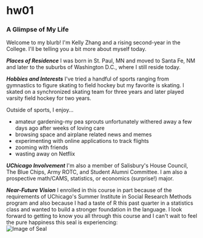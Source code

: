 # hw01

### A Glimpse of My Life
Welcome to my blurb! I'm Kelly Zhang and a rising second-year in the College. I'll be telling you a bit more about myself today.

***Places of Residence*** I was born in St. Paul, MN and moved to Santa Fe, NM and later to the suburbs of Washington D.C., where I still reside today. 

***Hobbies and Interests*** I've tried a handful of sports ranging from gymnastics to figure skating to field hockey but my favorite is skating. I skated on a synchronized skating team for three years and later played varsity field hockey for two years. 

Outside of sports, I enjoy...
* amateur gardening-my pea sprouts unfortunately withered away a few days ago after weeks of loving care
* browsing space and airplane related news and memes
* experimenting with online applications to track flights
* zooming with friends
* wasting away on Netflix

***UChicago Involvement*** I'm also a member of Salisbury's House Council, The Blue Chips, Army ROTC, and Student Alumni Committee. I am also a prospective math/CAMS, statistics, or economics (surprise!) major.

***Near-Future Vision*** I enrolled in this course in part because of the requirements of UChicago's Summer Institute in Social Research Methods program and also because I had a taste of R this past quarter in a statistics class and wanted to build a stronger foundation in the language. I look forward to getting to know you all through this course and I can't wait to feel the pure happiness this seal is experiencing: <br />
![Image of Seal](https://www.probytes.net/wp-content/uploads/2018/01/1.jpg)

